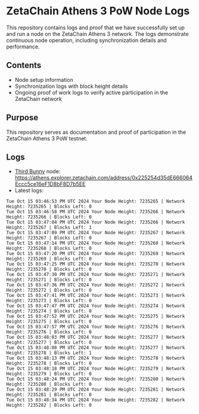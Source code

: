 # ZetaChain Athens 3 PoW Node Logs
This repository contains logs and proof that we have successfully set up and run a node on the ZetaChain Athens 3 network. The logs demonstrate continuous node operation, including synchronization details and performance.

## Contents
- Node setup information
- Synchronization logs with block height details
- Ongoing proof of work logs to verify active participation in the ZetaChain network

## Purpose
This repository serves as documentation and proof of participation in the ZetaChain Athens 3 PoW testnet.

## Logs

- [Third Bunny](https://thirdbunny.xyz/) node: https://athens.explorer.zetachain.com/address/0x225254d35dE666064Eccc5ce16eF1D8bF8D7b5EE
- Latest logs:
```
Tue Oct 15 03:46:53 PM UTC 2024 Your Node Height: 7235265 | Network Height: 7235265 | Blocks Left: 0
Tue Oct 15 03:46:58 PM UTC 2024 Your Node Height: 7235266 | Network Height: 7235266 | Blocks Left: 0
Tue Oct 15 03:47:04 PM UTC 2024 Your Node Height: 7235266 | Network Height: 7235267 | Blocks Left: 1
Tue Oct 15 03:47:09 PM UTC 2024 Your Node Height: 7235267 | Network Height: 7235267 | Blocks Left: 0
Tue Oct 15 03:47:14 PM UTC 2024 Your Node Height: 7235268 | Network Height: 7235268 | Blocks Left: 0
Tue Oct 15 03:47:20 PM UTC 2024 Your Node Height: 7235269 | Network Height: 7235269 | Blocks Left: 0
Tue Oct 15 03:47:25 PM UTC 2024 Your Node Height: 7235270 | Network Height: 7235270 | Blocks Left: 0
Tue Oct 15 03:47:30 PM UTC 2024 Your Node Height: 7235271 | Network Height: 7235271 | Blocks Left: 0
Tue Oct 15 03:47:36 PM UTC 2024 Your Node Height: 7235272 | Network Height: 7235272 | Blocks Left: 0
Tue Oct 15 03:47:41 PM UTC 2024 Your Node Height: 7235273 | Network Height: 7235273 | Blocks Left: 0
Tue Oct 15 03:47:47 PM UTC 2024 Your Node Height: 7235274 | Network Height: 7235274 | Blocks Left: 0
Tue Oct 15 03:47:52 PM UTC 2024 Your Node Height: 7235275 | Network Height: 7235275 | Blocks Left: 0
Tue Oct 15 03:47:57 PM UTC 2024 Your Node Height: 7235276 | Network Height: 7235276 | Blocks Left: 0
Tue Oct 15 03:48:03 PM UTC 2024 Your Node Height: 7235277 | Network Height: 7235277 | Blocks Left: 0
Tue Oct 15 03:48:08 PM UTC 2024 Your Node Height: 7235277 | Network Height: 7235278 | Blocks Left: 1
Tue Oct 15 03:48:13 PM UTC 2024 Your Node Height: 7235278 | Network Height: 7235278 | Blocks Left: 0
Tue Oct 15 03:48:18 PM UTC 2024 Your Node Height: 7235279 | Network Height: 7235279 | Blocks Left: 0
Tue Oct 15 03:48:24 PM UTC 2024 Your Node Height: 7235280 | Network Height: 7235280 | Blocks Left: 0
Tue Oct 15 03:48:29 PM UTC 2024 Your Node Height: 7235281 | Network Height: 7235281 | Blocks Left: 0
Tue Oct 15 03:48:34 PM UTC 2024 Your Node Height: 7235282 | Network Height: 7235282 | Blocks Left: 0
```
